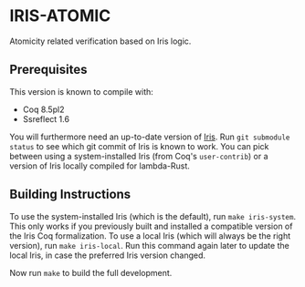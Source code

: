 # IRIS-ATOMIC

Atomicity related verification based on Iris logic.

## Prerequisites

This version is known to compile with:

 - Coq 8.5pl2
 - Ssreflect 1.6

You will furthermore need an up-to-date version of
[Iris](https://gitlab.mpi-sws.org/FP/iris-coq/).  Run `git submodule status` to
see which git commit of Iris is known to work.  You can pick between using a
system-installed Iris (from Coq's `user-contrib`) or a version of Iris locally
compiled for lambda-Rust.

## Building Instructions

To use the system-installed Iris (which is the default), run `make iris-system`.
This only works if you previously built and installed a compatible version of the
Iris Coq formalization.  To use a local Iris (which will always be the right
version), run `make iris-local`.  Run this command again later to update the
local Iris, in case the preferred Iris version changed.

Now run `make` to build the full development.
